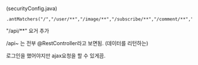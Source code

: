 (securityConfig.java)

```
.antMatchers("/","/user/**","/image/**","/subscribe/**","/comment/**","/api/**").authenticated()
```

"/api/\*\*" 요거 추가

/api~ 는 전부 @RestController라고 보면됨. (데이터를 리턴하는)

로그인을 했어야지만 ajax요청을 할 수 있게끔.
